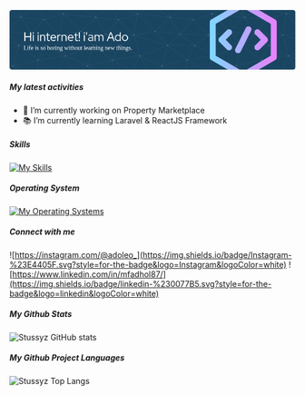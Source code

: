 ![my banner](img/new2.png)

<!--
**Stussyz/Stussyz** is a ✨ _special_ ✨ repository because its `README.md` (this file) appears on your GitHub profile.

Here are some ideas to get you started:

- 🔭 I’m currently working on ...
- 🌱 I’m currently learning ...
- 👯 I’m looking to collaborate on ...
- 🤔 I’m looking for help with ...
- 💬 Ask me about ...
- 📫 How to reach me: ...
- 😄 Pronouns: ...
- ⚡ Fun fact: ...
-->
##### My latest activities
- 🔭 I’m currently working on Property Marketplace
- 📚 I’m currently learning Laravel & ReactJS Framework

##### Skills
[![My Skills](https://skillicons.dev/icons?i=html,css,js,php,express,react,laravel,mysql,mongo&perline=5)](https://skillicons.dev)

##### Operating System
[![My Operating Systems](https://skillicons.dev/icons?i=windows,ubuntu&perline=5)](https://skillicons.dev)

##### Connect with me
![https://instagram.com/@adoleo_](https://img.shields.io/badge/Instagram-%23E4405F.svg?style=for-the-badge&logo=Instagram&logoColor=white) ![https://www.linkedin.com/in/mfadhol87/](https://img.shields.io/badge/linkedin-%230077B5.svg?style=for-the-badge&logo=linkedin&logoColor=white)

##### My Github Stats
![Stussyz GitHub stats](https://github-readme-stats.vercel.app/api?username=Stussyz&show_icons=true&theme=tokyonight)

##### My Github Project Languages
![Stussyz Top Langs](https://github-readme-stats.vercel.app/api/top-langs/?username=Stussyz&layout=compact)